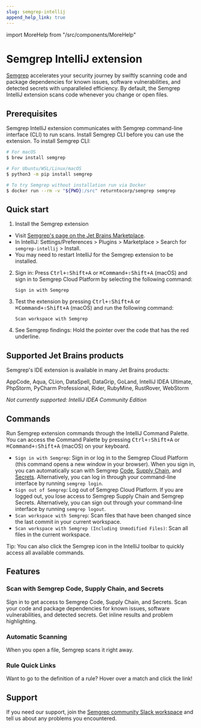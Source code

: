 ```yaml
---
slug: semgrep-intellij
append_help_link: true
---
```


import MoreHelp from "/src/components/MoreHelp"

# Semgrep IntelliJ extension

[Semgrep](https://semgrep.dev/) accelerates your security journey by swiftly scanning code and package dependencies for known issues, software vulnerabilities, and detected secrets with unparalleled efficiency. By default, the Semgrep IntelliJ extension scans code whenever you change or open files.

## Prerequisites

Semgrep IntelliJ extension communicates with Semgrep command-line interface (CLI) to run scans. Install Semgrep CLI before you can use the extension. To install Semgrep CLI:

```sh
# For macOS
$ brew install semgrep

# For Ubuntu/WSL/Linux/macOS
$ python3 -m pip install semgrep

# To try Semgrep without installation run via Docker
$ docker run --rm -v "${PWD}:/src" returntocorp/semgrep semgrep
```

## Quick start

1. Install the Semgrep extension
*  Visit [Semgrep's page on the Jet Brains Marketplace](https://plugins.jetbrains.com/plugin/22622-semgrep).
*  In IntelliJ: Settings/Preferences > Plugins > Marketplace > Search for `semgrep-intellij` > Install. 
* You may need to restart IntelliJ for the Semgrep extension to be installed.

2. Sign in: Press <kbd>Ctrl+⇧Shift+A</kbd> or <kbd>⌘Command+⇧Shift+A</kbd> (macOS) and sign in to Semgrep Cloud Platform by selecting the following command:
   ```
   Sign in with Semgrep
   ```
3. Test the extension by pressing <kbd>Ctrl+⇧Shift+A</kbd> or <kbd>⌘Command+⇧Shift+A</kbd> (macOS) and run the following command:
   ```
   Scan workspace with Semgrep
   ```
4. See Semgrep findings: Hold the pointer over the code that has the red underline.

## Supported Jet Brains products

Semgrep's IDE extension is available in many Jet Brains products: 

AppCode, Aqua, CLion, DataSpell, DataGrip, GoLand, IntelliJ IDEA Ultimate, PhpStorm, PyCharm Professional, Rider, RubyMine, RustRover, WebStorm

_Not currently supported: IntelliJ IDEA Community Edition_

## Commands

Run Semgrep extension commands through the IntelliJ Command Palette. You can access the Command Palette by pressing <kbd>Ctrl+⇧Shift+A</kbd> or <kbd>⌘Command+⇧Shift+A</kbd> (macOS) on your keyboard. 

- `Sign in with Semgrep`: Sign in or log in to the Semgrep Cloud Platform (this command opens a new window in your browser). When you sign in, you can automatically scan with Semgrep [Code](https://semgrep.dev/products/semgrep-code/), [Supply Chain](https://semgrep.dev/products/semgrep-supply-chain/), and [Secrets](https://semgrep.dev/products/semgrep-secrets/). Alternatively, you can log in through your command-line interface by running `semgrep login`.
- `Sign out of Semgrep`: Log out of Semgrep Cloud Platform. If you are logged out, you lose access to Semgrep Supply Chain and Semgrep Secrets. Alternatively, you can sign out through your command-line interface by running `semgrep logout`.
- `Scan workspace with Semgrep`: Scan files that have been changed since the last commit in your current workspace.
- `Scan workspace with Semgrep (Including Unmodified Files)`: Scan all files in the current workspace.

Tip: You can also click the Semgrep icon in the IntelliJ toolbar to quickly access all available commands.

## Features

### Scan with Semgrep Code, Supply Chain, and Secrets 

Sign in to get access to Semgrep Code, Supply Chain, and Secrets. Scan your code and package dependencies for known issues, software vulnerabilities, and detected secrets. Get inline results and problem highlighting.

### Automatic Scanning

When you open a file, Semgrep scans it right away.

### Rule Quick Links

Want to go to the definition of a rule? Hover over a match and click the link!

## Support

If you need our support, join the [Semgrep community Slack workspace](http://go.semgrep.dev/slack) and tell us about any problems you encountered.
